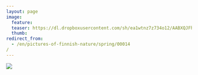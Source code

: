 ```yaml
---
layout: page
image:
  feature:
  teaser: https://dl.dropboxusercontent.com/sh/ea1wtnz7z734o12/AABXQJFh6nEiX2I_4Q5QfTxEa/luontokuvat/kev%C3%A4t/DSC04682-245px.jpg
  thumb:
redirect_from:
  - /en/pictures-of-finnish-nature/spring/00014/
---
```


[![](https://dl.dropboxusercontent.com/sh/ea1wtnz7z734o12/AADHNCynanzZcTt2NnT66inma/luontokuvat/kev%C3%A4t/DSC04682-800px.jpg)](https://dl.dropboxusercontent.com/sh/ea1wtnz7z734o12/AAD1JF31JcEASv0cCGZveNvUa/luontokuvat/kev%C3%A4t/DSC04682.jpg)

